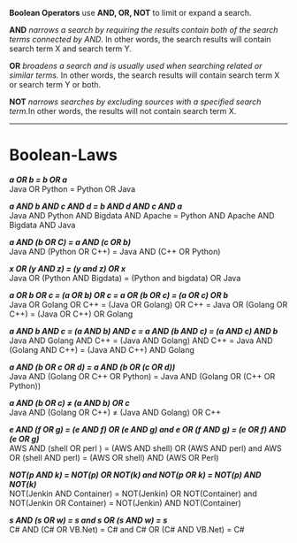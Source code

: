 
<b>Boolean Operators</b> use <b>AND, OR, NOT</b> to limit or expand a search. <p><b>AND</b> <i>narrows a search by requiring the results contain both of the search terms connected by AND</i>. In other words, the search results will contain search term X and search term Y.</p> <p><b>OR</b> <i>broadens a search and is usually used when searching related or similar terms.</i> In other words, the search results will contain search term X or search term Y or both.</p>
<p><b>NOT</b><i> narrows searches by excluding sources with a specified search term.</i>In other words, the results will not contain search term X.</p>
<hr>

# Boolean-Laws

<b><i>a OR b = b OR a</i></b>   
Java OR Python = Python OR Java

<b><i>a AND b AND c AND d = b AND d AND c AND a</i></b></br>
Java AND Python AND Bigdata AND Apache = Python AND Apache AND Bigdata AND Java

<b><i>a AND (b OR C) = a AND (c OR b)</i></b></br>
Java AND (Python OR C++)  =  Java AND (C++ OR Python)

<b><i>x OR (y AND z) = (y and z) OR x</i></b></br>
Java OR (Python AND Bigdata) = (Python and bigdata) OR Java

 <b><i>a OR b OR c = (a OR b) OR c = a OR (b OR c) = (a OR c) OR b</i></b></br>
Java OR Golang OR C++  =  (Java OR Golang) OR C++  =  Java OR (Golang OR C++) =  (Java OR C++) OR Golang      

 <b><i>a AND b AND c = (a AND b) AND c = a AND (b AND c) = (a AND c) AND b</i></b></br> 
Java AND Golang AND C++  =  (Java AND Golang) AND C++  =  Java AND (Golang AND C++) = (Java AND C++) AND Golang

<b><i>a AND (b OR c OR d) = a AND (b OR (c OR d))</b></i></br>
Java AND (Golang OR C++ OR Python) = Java AND (Golang OR (C++ OR Python))     

<b><i>a AND (b OR c) ≠ (a AND b) OR c </i> </b></br>
Java AND (Golang OR C++) ≠ (Java AND Golang) OR C++

 <b><i>e AND (f OR g) = (e AND f) OR (e AND g) and e OR (f AND g) = (e OR f) AND (e OR g)</i></b></br>
 AWS AND (shell OR perl ) = (AWS AND shell) OR (AWS AND perl) and 
 AWS OR (shell AND perl) = (AWS OR shell) AND (AWS OR Perl)  

 <b><i> NOT(p AND k) = NOT(p) OR NOT(k) and NOT(p OR k) = NOT(p) AND NOT(k)</i></b></br>
 NOT(Jenkin AND Container) = NOT(Jenkin) OR NOT(Container) and NOT(Jenkin OR Container) = NOT(Jenkin) AND NOT(Container) 

<b><i> s AND (s OR w) = s and s OR (s AND w) = s </i></b></br>
C# AND (C# OR VB.Net) = C# and 
C# OR (C# AND VB.Net) = C# 


